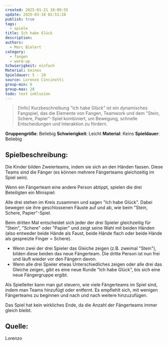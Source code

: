 ```yaml
---
created: 2025-01-21 18:09:55
update: 2025-03-18 02:51:28
publish: true
tags:
  - spiele
title: Ich habe Glück
description: 
authors:
  - Marc Bielert
category:
  - fangen
  - warm-up
Schwierigkeit: einfach
Material: keines
Spieldauer: 5 - 10
source: Lorenzo Cincinotti
group-min: 6
group-max: 28
todo: text inklusion
---
```


> [!info] Kurzbeschreibung
> "Ich habe Glück" ist ein dynamisches Fangspiel, das die Elemente von Fangen, Teamwork und dem "Stein, Schere, Papier"-Spiel kombiniert, um Bewegung, schnelle Entscheidungen und Interaktion zu fördern.

**Gruppengröße**: Beliebig
**Schwierigkeit**: Leicht
**Material**: Keins
**Spieldauer**: Beliebig

## **Spielbeschreibung**:

Die Kinder bilden Zweierteams, indem sie sich an den Händen fassen. Diese Teams sind die Fänger (es können mehrere Fängerteams gleichzeitig im Spiel sein).

Wenn ein Fängerteam eine andere Person abtippt, spielen die drei Beteiligten ein Minispiel:

Alle drei stehen im Kreis zusammen und sagen "Ich habe Glück". Dabei bewegen sie ihre geschlossenen Fäuste auf und ab, wie beim "Stein, Schere, Papier"-Spiel.

Beim dritten Mal entscheidet sich jeder der drei Spieler gleichzeitig für "Stein", "Schere" oder "Papier" und zeigt seine Wahl mit beiden Händen (also entweder beide Hände als Faust, beide Hände flach oder beide Hände als gespreizte Finger = Schere).

*   Wenn zwei der drei Spieler das Gleiche zeigen (z.B. zweimal "Stein"), bilden diese beiden das neue Fängerteam. Die dritte Person ist nun frei und läuft wieder vor den Fängern davon.
*   Wenn alle drei Spieler etwas Unterschiedliches zeigen oder alle drei das Gleiche zeigen, gibt es eine neue Runde "Ich habe Glück", bis sich eine neue Fängergruppe ergibt.

Als Spielleiter kann man gut steuern, wie viele Fängerteams im Spiel sind, indem man Teams hinzufügt oder entfernt. Es empfiehlt sich, mit wenigen Fängerteams zu beginnen und nach und nach weitere hinzuzufügen.

Das Spiel hat kein wirkliches Ende, da die Anzahl der Fängerteams immer gleich bleibt.

## **Quelle**:

Lorenzo
